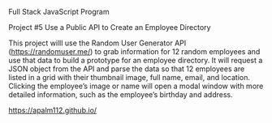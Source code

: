 Full Stack JavaScript Program

Project #5 Use a Public API to Create an Employee Directory

This project willl use the Random User Generator API (https://randomuser.me/) to grab information for 12 random employees and use that data to build a prototype for an employee directory. It will request a JSON object from the API and parse the data so that 12 employees are listed in a grid with their thumbnail image, full name, email, and location. Clicking the employee’s image or name will open a modal window with more detailed information, such as the employee’s birthday and address.


https://apalm112.github.io/

